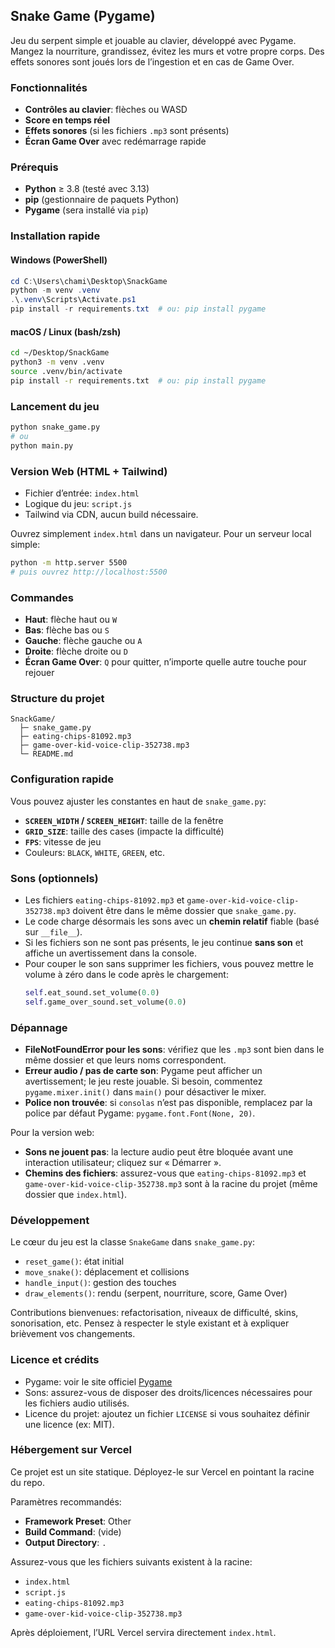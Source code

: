 ## Snake Game (Pygame)

Jeu du serpent simple et jouable au clavier, développé avec Pygame. Mangez la nourriture, grandissez, évitez les murs et votre propre corps. Des effets sonores sont joués lors de l’ingestion et en cas de Game Over.

### Fonctionnalités
- **Contrôles au clavier**: flèches ou WASD
- **Score en temps réel**
- **Effets sonores** (si les fichiers `.mp3` sont présents)
- **Écran Game Over** avec redémarrage rapide

### Prérequis
- **Python** ≥ 3.8 (testé avec 3.13)
- **pip** (gestionnaire de paquets Python)
- **Pygame** (sera installé via `pip`)

### Installation rapide

#### Windows (PowerShell)
```powershell
cd C:\Users\chami\Desktop\SnackGame
python -m venv .venv
.\.venv\Scripts\Activate.ps1
pip install -r requirements.txt  # ou: pip install pygame
```

#### macOS / Linux (bash/zsh)
```bash
cd ~/Desktop/SnackGame
python3 -m venv .venv
source .venv/bin/activate
pip install -r requirements.txt  # ou: pip install pygame
```

### Lancement du jeu
```bash
python snake_game.py
# ou
python main.py
```

### Version Web (HTML + Tailwind)
- Fichier d’entrée: `index.html`
- Logique du jeu: `script.js`
- Tailwind via CDN, aucun build nécessaire.

Ouvrez simplement `index.html` dans un navigateur. Pour un serveur local simple:
```bash
python -m http.server 5500
# puis ouvrez http://localhost:5500
```

### Commandes
- **Haut**: flèche haut ou `W`
- **Bas**: flèche bas ou `S`
- **Gauche**: flèche gauche ou `A`
- **Droite**: flèche droite ou `D`
- **Écran Game Over**: `Q` pour quitter, n’importe quelle autre touche pour rejouer

### Structure du projet
```text
SnackGame/
  ├─ snake_game.py
  ├─ eating-chips-81092.mp3
  ├─ game-over-kid-voice-clip-352738.mp3
  └─ README.md
```

### Configuration rapide
Vous pouvez ajuster les constantes en haut de `snake_game.py`:
- **`SCREEN_WIDTH` / `SCREEN_HEIGHT`**: taille de la fenêtre
- **`GRID_SIZE`**: taille des cases (impacte la difficulté)
- **`FPS`**: vitesse de jeu
- Couleurs: `BLACK`, `WHITE`, `GREEN`, etc.

### Sons (optionnels)
- Les fichiers `eating-chips-81092.mp3` et `game-over-kid-voice-clip-352738.mp3` doivent être dans le même dossier que `snake_game.py`.
- Le code charge désormais les sons avec un **chemin relatif** fiable (basé sur `__file__`).
- Si les fichiers son ne sont pas présents, le jeu continue **sans son** et affiche un avertissement dans la console.
- Pour couper le son sans supprimer les fichiers, vous pouvez mettre le volume à zéro dans le code après le chargement:
  ```python
  self.eat_sound.set_volume(0.0)
  self.game_over_sound.set_volume(0.0)
  ```

### Dépannage
- **FileNotFoundError pour les sons**: vérifiez que les `.mp3` sont bien dans le même dossier et que leurs noms correspondent.
- **Erreur audio / pas de carte son**: Pygame peut afficher un avertissement; le jeu reste jouable. Si besoin, commentez `pygame.mixer.init()` dans `main()` pour désactiver le mixer.
- **Police non trouvée**: si `consolas` n’est pas disponible, remplacez par la police par défaut Pygame: `pygame.font.Font(None, 20)`.

Pour la version web:
- **Sons ne jouent pas**: la lecture audio peut être bloquée avant une interaction utilisateur; cliquez sur « Démarrer ».
- **Chemins des fichiers**: assurez-vous que `eating-chips-81092.mp3` et `game-over-kid-voice-clip-352738.mp3` sont à la racine du projet (même dossier que `index.html`).

### Développement
Le cœur du jeu est la classe `SnakeGame` dans `snake_game.py`:
- `reset_game()`: état initial
- `move_snake()`: déplacement et collisions
- `handle_input()`: gestion des touches
- `draw_elements()`: rendu (serpent, nourriture, score, Game Over)

Contributions bienvenues: refactorisation, niveaux de difficulté, skins, sonorisation, etc. Pensez à respecter le style existant et à expliquer brièvement vos changements.

### Licence et crédits
- Pygame: voir le site officiel [Pygame](https://www.pygame.org/)
- Sons: assurez-vous de disposer des droits/licences nécessaires pour les fichiers audio utilisés.
- Licence du projet: ajoutez un fichier `LICENSE` si vous souhaitez définir une licence (ex: MIT).

### Hébergement sur Vercel
Ce projet est un site statique. Déployez-le sur Vercel en pointant la racine du repo.

Paramètres recommandés:
- **Framework Preset**: Other
- **Build Command**: (vide)
- **Output Directory**: `.`

Assurez-vous que les fichiers suivants existent à la racine:
- `index.html`
- `script.js`
- `eating-chips-81092.mp3`
- `game-over-kid-voice-clip-352738.mp3`

Après déploiement, l’URL Vercel servira directement `index.html`.


